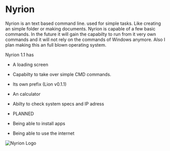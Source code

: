 # Nyrion
Nyrion is an text based command line. used for simple tasks. Like creating an simple folder or making documents. 
Nyrion is capable of a few basic commands. In the future it will gain the capabilty to run from it very own commands and it will not rely on the commands of Windows anymore. Also I plan making this an full blown operating system.

Nyrion 1.1 has
- A loading screen
- Capabilty to take over simple CMD commands.
- Its own prefix (Lion v0.1.1)
- An calculator
- Abilty to check system specs and IP adress

- PLANNED
- Being able to install apps 
- Being able to use the internet
  

![Nyrion Logo](https://github.com/user-attachments/assets/e9b7d50d-5388-459a-ac43-da38341dbb9b)

